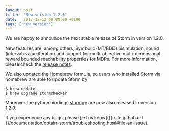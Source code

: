 ```yaml
---
layout: post
title:  "New version 1.2.0"
date:   2017-12-12 09:00:00 +0100
tags: ['new version']
---
```


We are happy to announce the next stable release of Storm in version 1.2.0.
<!--more-->

New features are, among others, Symbolic (MT/BDD) bisimulation, sound (interval) value iteration and support for multi-objective multi-dimensional reward bounded reachability properties for MDPs.
For more information, please check the [release notes](https://github.com/moves-rwth/storm/releases/tag/1.2.0).

We also updated the Homebrew formula, so users who installed Storm via homebrew are able to update Storm by

```console
$ brew update
$ brew upgrade stormchecker
```

Moreover the python bindings [stormpy](https://moves-rwth.github.io/stormpy/) are now also released in version [1.2.0](https://github.com/moves-rwth/stormpy/releases/tag/1.2.0).

If you experience any bugs, please [let us know]({{ site.github.url }}/documentation/obtain-storm/troubleshooting.html#file-an-issue).
